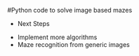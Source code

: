 #Python code to solve image based mazes

- Next Steps
 * Implement more algorithms
 * Maze recognition from generic images